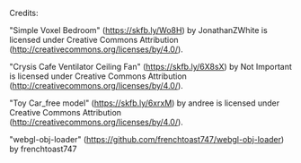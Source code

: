 Credits:

"Simple Voxel Bedroom" (https://skfb.ly/Wo8H) by JonathanZWhite is licensed under Creative Commons Attribution (http://creativecommons.org/licenses/by/4.0/).

"Crysis Cafe Ventilator Ceiling Fan" (https://skfb.ly/6X8sX) by Not Important is licensed under Creative Commons Attribution (http://creativecommons.org/licenses/by/4.0/).

"Toy Car_free model" (https://skfb.ly/6xrxM) by andree is licensed under Creative Commons Attribution (http://creativecommons.org/licenses/by/4.0/).

"webgl-obj-loader" (https://github.com/frenchtoast747/webgl-obj-loader) by frenchtoast747
